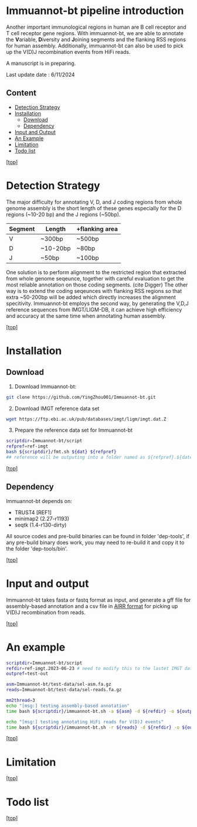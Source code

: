 # Immuannot-bt pipeline introduction

Another important immunological regions in human are B cell receptor and T cell
receptor gene regions. With immuannot-bt, we are able to annotate the **V**ariable, 
**D**iversity and **J**oining segments and the flanking RSS regions for human assembly. 
Additionally, immuannot-bt can also be used to pick up the V(D)J recombination 
events from HiFi reads.


A manuscript is in preparing.

Last update date : 6/11/2024

Content
--------

- [Detection Strategy](#detection-strategy)
- [Installation](#installation)
    - [Download](#download)
    - [Dependency](#dependency)
- [Input and Output](#input-and-output)
- [An Example](#an-example)
- [Limitation](#limitation)
- [Todo list](#todo-list)

[\[top\]](#content)

# Detection Strategy

The major difficulty for annotating V, D, and J coding regions from whole genome
assembly is the short length of these genes especially for the D regions (~10-20 bp) 
and the J regions (~50bp).

| Segment | Length | +flanking area |
| --- | --- | --- |
| V | ~300bp | ~500bp |
| D | ~10-20bp | ~80bp |
| J | ~50bp | ~100bp |

One solution is to perform alignment to the restricted region that extracted
from whole genome seqeunce, together with careful evaluation to get the most
reliable annotation on those coding segments. (cite Digger)
The other way is to extend the coding seqeunces with flanking RSS regions so
that extra ~50-200bp will be added which directly increases the alignment
specitivity.
Immuannot-bt employs the second way, by generating the V,D,J reference
sequences from IMGT/LIGM-DB, it can achieve high efficiency and accuracy at the
same time when annotating human assembly.

[\[top\]](#content)

# Installation

## Download

1) Download Immuannot-bt:

```bash
git clone https://github.com/YingZhou001/Immuannot-bt.git
```

2) Download IMGT reference data set

```bash
wget https://ftp.ebi.ac.uk/pub/databases/imgt/ligm/imgt.dat.Z
```

3) Prepare the reference data set for Immuannot-bt

```bash
scriptdir=Immuannot-bt/script
refpref=ref-imgt
bash ${scriptdir}/fmt.sh ${dat} ${refpref}
## reference will be outputing into a folder named as ${refpref}.${date}
```

[\[top\]](#content)

## Dependency

Immuannot-bt depends on:

* TRUST4 [REF1]
* minimap2 (2.27-r1193) 
* seqtk (1.4-r130-dirty)

All source codes and pre-build binaries can be found in folder 'dep-tools', 
if any pre-build binary does work, you may need to re-build it
and copy it to the folder 'dep-tools/bin'.

[\[top\]](#content)

# Input and output

Immuannot-bt takes fasta or fastq format as input, and generate a gff file for
assembly-based annotation and a csv file in [AIRR format](https://docs.airr-community.org/en/v1.3.1/datarep/rearrangements.html#) for picking up V(D)J recombination from reads.

[\[top\]](#content)

# An example

```bash
scriptdir=Immuannot-bt/script
refdir=ref-imgt.2023-06-23 # need to modify this to the lastet IMGT database
outpref=test-out

asm=Immuannot-bt/test-data/sel-asm.fa.gz
reads=Immuannot-bt/test-data/sel-reads.fa.gz

mm2thread=3
echo "[msg:] testing assembly-based annotation"
time bash ${scriptdir}/immuannot-bt.sh -a ${asm} -d ${refdir} -o ${outpref} -t ${mm2thread}

echo "[msg:] testing annotating HiFi reads for V(D)J events"
time bash ${scriptdir}/immuannot-bt.sh -r ${reads} -d ${refdir} -o ${outpref} -t ${mm2thread}
```

[\[top\]](#content)

# Limitation

[\[top\]](#content)

# Todo list

[\[top\]](#content)
